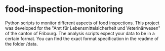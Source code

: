 # food-inspection-monitoring
Python scripts to monitor different aspects of food inspections. This project was developed for the "Amt für Lebensmittelsicherheit und Veterinärwesen" of the canton of Fribourg. The analysis scripts expect your data to be in a certain format. You can find the exact format specification in the readme of the folder /data.
